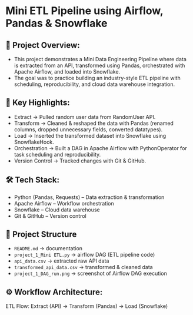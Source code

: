 # Mini ETL Pipeline using Airflow, Pandas & Snowflake

## 📌 Project Overview:
- This project demonstrates a Mini Data Engineering Pipeline where data is extracted from an API, transformed using Pandas, orchestrated with Apache Airflow, and loaded into Snowflake.
- The goal was to practice building an industry-style ETL pipeline with scheduling, reproducibility, and cloud data warehouse integration.

## 🔑 Key Highlights:
- Extract → Pulled random user data from RandomUser API.
- Transform → Cleaned & reshaped the data with Pandas (renamed columns, dropped unnecessary fields, converted datatypes).
- Load → Inserted the transformed dataset into Snowflake using SnowflakeHook.
- Orchestration → Built a DAG in Apache Airflow with PythonOperator for task scheduling and reproducibility.
- Version Control → Tracked changes with Git & GitHub.

## 🛠️ Tech Stack:
- Python (Pandas, Requests) – Data extraction & transformation
- Apache Airflow – Workflow orchestration
- Snowflake – Cloud data warehouse
- Git & GitHub – Version control

## 📂 Project Structure
- `README.md` → documentation
- `project_1_Mini ETL.py` → airflow DAG (ETL pipeline code)
- `api_data.csv` → extracted raw API data
- `transformed_api_data.csv` → transformed & cleaned data
- `project_1_DAG_run.png` → screenshot of Airflow DAG execution
  
## ⚙️ Workflow Architecture:
ETL Flow:
Extract (API) → Transform (Pandas) → Load (Snowflake)
